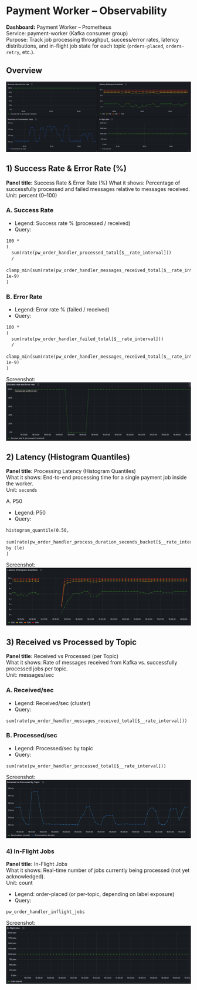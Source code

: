 # Payment Worker – Observability
**Dashboard:** Payment Worker – Prometheus<br>
Service: payment-worker (Kafka consumer group) <br>
Purpose: Track job processing throughput, success/error rates, latency distributions, and in-flight job state for each topic (`orders-placed`, `orders-retry`, etc.).

## Overview

![Overview](./_images/payment-worker-overview.png)

## 1) Success Rate & Error Rate (%)
**Panel title:** Success Rate & Error Rate (%)
What it shows: Percentage of successfully processed and failed messages relative to messages received.
Unit: percent (0–100)

### A. Success Rate
* Legend: Success rate % (processed / received)
* Query:

```
100 *
(
  sum(rate(pw_order_handler_processed_total[$__rate_interval]))
  /
  clamp_min(sum(rate(pw_order_handler_messages_received_total[$__rate_interval])), 1e-9)
)
```

### B. Error Rate
* Legend: Error rate % (failed / received)
* Query:

```
100 * 
(
  sum(rate(pw_order_handler_failed_total[$__rate_interval])) 
  / 
  clamp_min(sum(rate(pw_order_handler_messages_received_total[$__rate_interval])), 1e-9)
)
```

Screenshot: ![Success & Error Rate](./_images/payment-worker-success-error-rates.png)

## 2) Latency (Histogram Quantiles)
**Panel title:** Processing Latency (Histogram Quantiles) <br>
What it shows: End-to-end processing time for a single payment job inside the worker.<br>
Unit: `seconds`

A. P50
* Legend: P50
* Query:
```
histogram_quantile(0.50, 
  sum(rate(pw_order_handler_process_duration_seconds_bucket[$__rate_interval])) by (le)
)
```
Screenshot: ![Processing Latency](./_images/payment-worker-latency-histogram.png)

## 3) Received vs Processed by Topic

**Panel title:** Received vs Processed (per Topic) <br>
What it shows: Rate of messages received from Kafka vs. successfully processed jobs per topic. <br>
Unit: messages/sec

### A. Received/sec

* Legend: Received/sec (cluster)
* Query:

```
sum(rate(pw_order_handler_messages_received_total[$__rate_interval]))
```

### B. Processed/sec

* Legend: Processed/sec by topic
* Query:

```
sum(rate(pw_order_handler_processed_total[$__rate_interval]))
```

Screenshot: ![Received vs Processed](./_images/payment-worker-received-vs-processed.png)

### 4) In-Flight Jobs
**Panel title:** In-Flight Jobs <br>
What it shows: Real-time number of jobs currently being processed (not yet acknowledged).<br>
Unit: count

* Legend: order-placed (or per-topic, depending on label exposure)
* Query:

```
pw_order_handler_inflight_jobs
```

Screenshot: ![In-Flight Jobs](./_images/payment-worker-inflight-jobs.png)